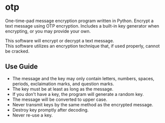 # otp
One-time-pad message encryption program written in Python. Encrypt a text message using OTP encryption. Includes a built-in key generator when encrypting, or you may provide your own.

<p>This software will encrypt or decrypt a text message.<br/>
This software utilizes an encryption technique that, if used properly, cannot be cracked.</p>

<h2>Use Guide</h2>
<ul>
<li>The message and the key may only contain letters, numbers, spaces, periods, exclaimation marks, and question marks.</li>
<li>The key must be at least as long as the message.</li>
<li>If you don't have a key, the program will generate a random key.</li>
<li>The message will be converted to upper case.</li>
<li>Never transmit keys by the same method as the encrypted message.</li>
<li>Destroy key promptly after decoding.</li>
<li>Never re-use a key.</li>
</ul>
